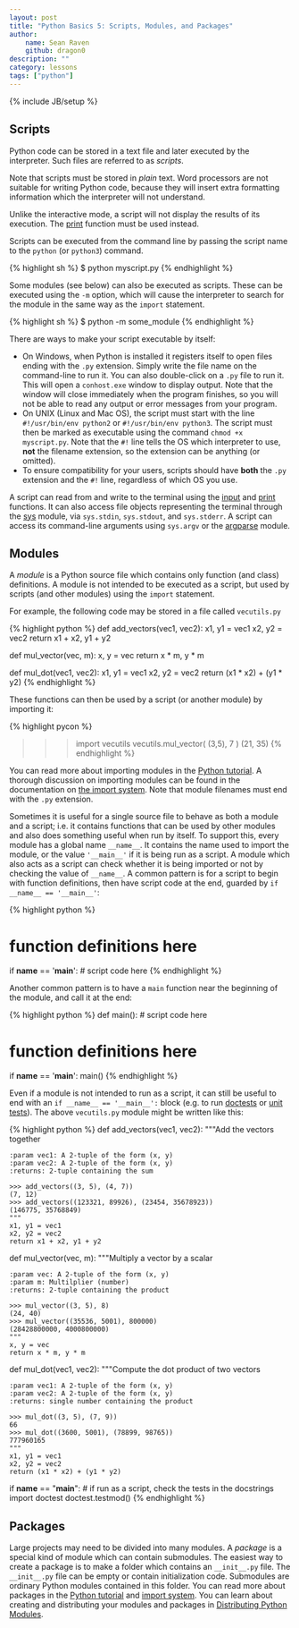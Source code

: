 ```yaml
---
layout: post
title: "Python Basics 5: Scripts, Modules, and Packages"
author:
    name: Sean Raven
    github: dragon0
description: ""
category: lessons
tags: ["python"]
---
```

{% include JB/setup %}

## Scripts

Python code can be stored in a text file and later executed by the interpreter.
Such files are referred to as *scripts*.

Note that scripts must be stored in *plain* text.
Word processors are not suitable for writing Python code, because they will
insert extra formatting information which the interpreter will not understand.

Unlike the interactive mode, a script will not display the results of its execution.
The [print](https://docs.python.org/3/library/functions.html#print) function
must be used instead.

Scripts can be executed from the command line by passing the script name to the
`python` (or `python3`) command.

{% highlight sh %}
$ python myscript.py
{% endhighlight %}

Some modules (see below) can also be executed as scripts.
These can be executed using the `-m` option, which will cause the interpreter
to search for the module in the same way as the `import` statement.

{% highlight sh %}
$ python -m some_module
{% endhighlight %}

There are ways to make your script executable by itself:

- On Windows, when Python is installed it registers itself to open files ending
  with the `.py` extension.
  Simply write the file name on the command-line to run it.
  You can also double-click on a `.py` file to run it.
  This will open a `conhost.exe` window to display output.
  Note that the window will close immediately when the program finishes, so
  you will not be able to read any output or error messages from your program.
- On UNIX (Linux and Mac OS), the script must start with the line
  `#!/usr/bin/env python2` or `#!/usr/bin/env python3`.
  The script must then be marked as executable using the command
  `chmod +x myscript.py`.
  Note that the `#!` line tells the OS which interpreter to use, **not** the
  filename extension, so the extension can be anything (or omitted).
- To ensure compatibility for your users, scripts should have **both** the
  `.py` extension and the `#!` line, regardless of which OS you use.


A script can read from and write to the terminal using the
[input](https://docs.python.org/3/library/functions.html#input)
and
[print](https://docs.python.org/3/library/functions.html#print)
functions.
It can also access file objects representing the terminal through the
[sys](https://docs.python.org/3/library/sys.html) module, via `sys.stdin`,
`sys.stdout`, and `sys.stderr`.
A script can access its command-line arguments using `sys.argv` or the
[argparse](https://docs.python.org/3/library/argparse.html) module.


## Modules

A *module* is a Python source file which contains only function (and class)
definitions.
A module is not intended to be executed as a script, but used by scripts (and
other modules) using the `import` statement.

For example, the following code may be stored in a file called `vecutils.py`

{% highlight python %}
def add_vectors(vec1, vec2):
    x1, y1 = vec1
    x2, y2 = vec2
    return x1 + x2, y1 + y2

def mul_vector(vec, m):
    x, y = vec
    return x * m, y * m

def mul_dot(vec1, vec2):
    x1, y1 = vec1
    x2, y2 = vec2
    return (x1 * x2) + (y1 * y2)
{% endhighlight %}

These functions can then be used by a script (or another module) by importing it:

{% highlight pycon %}
>>> import vecutils
>>> vecutils.mul_vector( (3,5), 7 )
(21, 35)
{% endhighlight %}

You can read more about importing modules in the
[Python tutorial](https://docs.python.org/3/tutorial/modules.html).
A thorough discussion on importing modules can be found in the documentation on
[the import system](https://docs.python.org/3/reference/import.html).
Note that module filenames must end with the `.py` extension.

Sometimes it is useful for a single source file to behave as both a module and
a script; i.e. it contains functions that can be used by other modules and also
does something useful when run by itself.
To support this, every module has a global name `__name__`.
It contains the name used to import the module, or the value `'__main__'` if it
is being run as a script.
A module which also acts as a script can check whether it is being imported
or not by checking the value of `__name__`.
A common pattern is for a script to begin with function definitions, then have
script code at the end, guarded by `if __name__ == '__main__'`:

{% highlight python %}
# function definitions here

if __name__ == '__main__':
    # script code here
{% endhighlight %}

Another common pattern is to have a `main` function near the beginning of the
module, and call it at the end:

{% highlight python %}
def main():
    # script code here

# function definitions here

if __name__ == '__main__': main()
{% endhighlight %}

Even if a module is not intended to run as a script, it can still be useful to
end with an `if __name__ == '__main__':` block (e.g. to run
[doctests](https://docs.python.org/3/library/doctest.html)
or
[unit tests](https://docs.python.org/3/library/unittest.html)).
The above `vecutils.py` module might be written like this:


{% highlight python %}
def add_vectors(vec1, vec2):
    """Add the vectors together

    :param vec1: A 2-tuple of the form (x, y)
    :param vec2: A 2-tuple of the form (x, y)
    :returns: 2-tuple containing the sum

    >>> add_vectors((3, 5), (4, 7))
    (7, 12)
    >>> add_vectors((123321, 89926), (23454, 35678923))
    (146775, 35768849)
    """
    x1, y1 = vec1
    x2, y2 = vec2
    return x1 + x2, y1 + y2

def mul_vector(vec, m):
    """Multiply a vector by a scalar

    :param vec: A 2-tuple of the form (x, y)
    :param m: Multilplier (number)
    :returns: 2-tuple containing the product

    >>> mul_vector((3, 5), 8)
    (24, 40)
    >>> mul_vector((35536, 5001), 800000)
    (28428800000, 4000800000)
    """
    x, y = vec
    return x * m, y * m

def mul_dot(vec1, vec2):
    """Compute the dot product of two vectors

    :param vec1: A 2-tuple of the form (x, y)
    :param vec2: A 2-tuple of the form (x, y)
    :returns: single number containing the product

    >>> mul_dot((3, 5), (7, 9))
    66
    >>> mul_dot((3600, 5001), (78899, 98765))
    777960165
    """
    x1, y1 = vec1
    x2, y2 = vec2
    return (x1 * x2) + (y1 * y2)

if __name__ == "__main__":
    # if run as a script, check the tests in the docstrings
    import doctest
    doctest.testmod()
{% endhighlight %}

## Packages

Large projects may need to be divided into many modules.
A *package* is a special kind of module which can contain submodules.
The easiest way to create a package is to make a folder which contains an
`__init__.py` file.
The `__init__.py` file can be empty or contain initialization code.
Submodules are ordinary Python modules contained in this folder.
You can read more about packages in the
[Python tutorial](https://docs.python.org/3/tutorial/modules.html)
and [import system](https://docs.python.org/3/reference/import.html).
You can learn about creating and distributing your modules and packages in
[Distributing Python Modules](https://docs.python.org/3/distributing/index.html).

